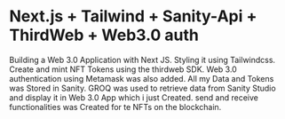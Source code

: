 # Next.js + Tailwind + Sanity-Api + ThirdWeb + Web3.0 auth

Building a Web 3.0 Application with Next JS.
Styling it using Tailwindcss.
Create and mint NFT Tokens using the thirdweb SDK.
Web 3.0 authentication using Metamask was also added.
All my Data and Tokens was Stored in Sanity.
GROQ was used to retrieve data from Sanity Studio and display it in Web 3.0 App which i just Created.
send and receive functionalities was Created for te NFTs on the blockchain.
